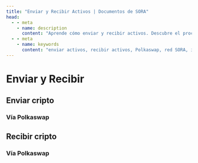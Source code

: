 ```yaml
---
title: "Enviar y Recibir Activos | Documentos de SORA"
head:
  - - meta
    - name: description
      content: "Aprende cómo enviar y recibir activos. Descubre el proceso paso a paso para transferir activos de forma segura entre carteras, explora las opciones disponibles para la selección de activos y las tarifas de transacción, y asegura transferencias de activos eficientes y sin problemas en SORA."
  - - meta
    - name: keywords
      content: "enviar activos, recibir activos, Polkaswap, red SORA, intercambio descentralizado, transferencias de activos, tarifas de transacción"
---
```


# Enviar y Recibir

## Enviar cripto

### Vía Polkaswap

<!-- @include: /snippets/send-polkaswap.md -->

## Recibir cripto

### Vía Polkaswap

<!-- @include: /snippets/receive-polkaswap.md -->
